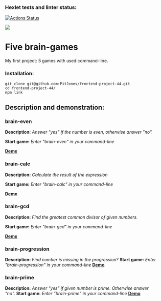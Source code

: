 ### Hexlet tests and linter status:
[![Actions Status](https://github.com/PitJones/frontend-project-44/workflows/hexlet-check/badge.svg)](https://github.com/PitJones/frontend-project-44/actions)

<a href="https://codeclimate.com/github/PitJones/frontend-project-44/maintainability"><img src="https://api.codeclimate.com/v1/badges/92f187ae3939049cdea5/maintainability" /></a>

# Five brain-games

My first project: 5 games with used command-line.

### Installation:

```
git clone git@github.com:PitJones/frontend-project-44.git
cd frontend-project-44/
npm link
```

## Description and demonstration:

### brain-even


**Description:** *Answer "yes" if the number is even, otherwise answer "no".*

**Start game:** *Enter "brain-even" in your command-line*

[**Demo**](https://asciinema.org/a/CoMVWxsd9qKi5bGwMjcE136QV)

### brain-calc


**Description:** *Calculate the result of the expression*

**Start game:** *Enter "brain-calc" in your command-line*

[**Demo**](https://asciinema.org/a/hvttDRKa4mI0bNspx57vS78UZ)

### brain-gcd


**Description:** *Find the greatest common divisor of given numbers.*

**Start game:** *Enter "brain-gcd" in your command-line*

[**Demo**](https://asciinema.org/a/uLgOFsNzoOSVgIXpEQHGTp7BN)

### brain-progression


**Description:** *Find number is missing in the progression?*
**Start game:** *Enter "brain-progression" in your command-line*
[**Demo**](https://asciinema.org/a/cD9F6BIPoAYLe7BX8reis3Y5p)

### brain-prime


**Description:** *Answer "yes" if given number is prime. Otherwise answer "no".*
**Start game:** *Enter "brain-prime" in your command-line*
[**Demo**](https://asciinema.org/a/9RNpoZ2QyrZRFBFcLcfm4beZE)